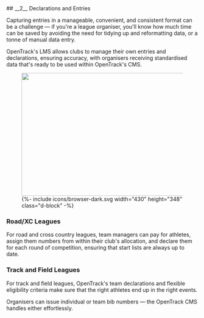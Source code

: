 <div markdown="1" data-aos="fade-up">	
## __2__ Declarations and Entries

Capturing entries in a manageable, convenient, and consistent format can be a challenge — if you're a league organiser, you'll know how much time can be saved by avoiding the need for tidying up and reformatting data, or a tonne of manual data entry.

OpenTrack's LMS allows clubs to manage their own entries and declarations, ensuring accuracy, with organisers receiving standardised data that's ready to be used within OpenTrack's CMS.

<div class="side-image side-image-right my-5" data-aos="fade-up">
  <figure class="browser-demo">
    <img src="{{ site.baseurl }}/assets/img/screens/lms-team-decs.png" class="screen" width="430" height="322">
    {%- include icons/browser-dark.svg width="430" height="348" class="d-block" -%}
  </figure>
</div>

### Road/XC Leagues
For road and cross country leagues, team managers can pay for athletes, assign them numbers from within their club's allocation, and declare them for each round of competition, ensuring that start lists are always up to date.

### Track and Field Leagues
For track and field leagues, OpenTrack's team declarations and flexible eligibility criteria make sure that the right athletes end up in the right events.

Organisers can issue individual or team bib numbers — the OpenTrack CMS handles either effortlessly.

</div>
